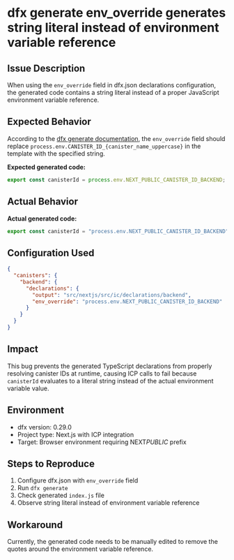 # dfx generate env_override generates string literal instead of environment variable reference

## Issue Description

When using the `env_override` field in dfx.json declarations configuration, the generated code contains a string literal instead of a proper JavaScript environment variable reference.

## Expected Behavior

According to the [dfx generate documentation](https://internetcomputer.org/docs/building-apps/developer-tools/dfx/dfx-generate), the `env_override` field should replace `process.env.CANISTER_ID_{canister_name_uppercase}` in the template with the specified string.

**Expected generated code:**

```javascript
export const canisterId = process.env.NEXT_PUBLIC_CANISTER_ID_BACKEND;
```

## Actual Behavior

**Actual generated code:**

```javascript
export const canisterId = "process.env.NEXT_PUBLIC_CANISTER_ID_BACKEND";
```

## Configuration Used

```json
{
  "canisters": {
    "backend": {
      "declarations": {
        "output": "src/nextjs/src/ic/declarations/backend",
        "env_override": "process.env.NEXT_PUBLIC_CANISTER_ID_BACKEND"
      }
    }
  }
}
```

## Impact

This bug prevents the generated TypeScript declarations from properly resolving canister IDs at runtime, causing ICP calls to fail because `canisterId` evaluates to a literal string instead of the actual environment variable value.

## Environment

- dfx version: 0.29.0
- Project type: Next.js with ICP integration
- Target: Browser environment requiring NEXT*PUBLIC* prefix

## Steps to Reproduce

1. Configure dfx.json with `env_override` field
2. Run `dfx generate`
3. Check generated `index.js` file
4. Observe string literal instead of environment variable reference

## Workaround

Currently, the generated code needs to be manually edited to remove the quotes around the environment variable reference.
